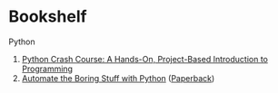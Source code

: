 # Bookshelf

Python
1. <a href="https://amzn.to/2NdliHr" target="_blank">Python Crash Course: A Hands-On, Project-Based Introduction to Programming</a>
2. <a href="https://automatetheboringstuff.com/" target="_blank">Automate the Boring Stuff with Python</a> (<a href="https://amzn.to/2NuY93z" target="_blank">Paperback</a>)
